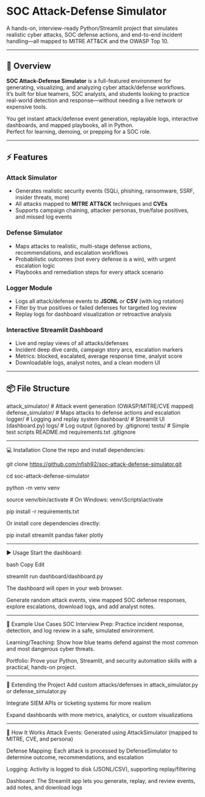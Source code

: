 # SOC Attack-Defense Simulator

A hands-on, interview-ready Python/Streamlit project that simulates realistic cyber attacks, SOC defense actions, and end-to-end incident handling—all mapped to MITRE ATT&CK and the OWASP Top 10.

-----------------------------------------------------------------------------------------------------

## 🚀 Overview

**SOC Attack-Defense Simulator** is a full-featured environment for generating, visualizing, and analyzing cyber attack/defense workflows.  
It’s built for blue teamers, SOC analysts, and students looking to practice real-world detection and response—without needing a live network or expensive tools.

You get instant attack/defense event generation, replayable logs, interactive dashboards, and mapped playbooks, all in Python.  
Perfect for learning, demoing, or prepping for a SOC role.

-----------------------------------------------------------------------------------------------------

## ⚡ Features

### Attack Simulator
- Generates realistic security events (SQLi, phishing, ransomware, SSRF, insider threats, more)
- All attacks mapped to **MITRE ATT&CK** techniques and **CVEs**
- Supports campaign chaining, attacker personas, true/false positives, and missed log events

### Defense Simulator
- Maps attacks to realistic, multi-stage defense actions, recommendations, and escalation workflows
- Probabilistic outcomes (not every defense is a win), with urgent escalation logic
- Playbooks and remediation steps for every attack scenario

### Logger Module
- Logs all attack/defense events to **JSONL** or **CSV** (with log rotation)
- Filter by true positives or failed defenses for targeted log review
- Replay logs for dashboard visualization or retroactive analysis

### Interactive Streamlit Dashboard
- Live and replay views of all attacks/defenses
- Incident deep dive cards, campaign story arcs, escalation markers
- Metrics: blocked, escalated, average response time, analyst score
- Downloadable logs, analyst notes, and a clean modern UI

-----------------------------------------------------------------------------------------------------

## 📦 File Structure

attack_simulator/         # Attack event generation (OWASP/MITRE/CVE mapped)
defense_simulator/        # Maps attacks to defense actions and escalation
logger/                   # Logging and replay system
dashboard/                # Streamlit UI (dashboard.py)
logs/                     # Log output (ignored by .gitignore)
tests/                    # Simple test scripts
README.md
requirements.txt
.gitignore

-----------------------------------------------------------------------------------------------------

💻 Installation
Clone the repo and install dependencies:

git clone https://github.com/nfish92/soc-attack-defense-simulator.git

cd soc-attack-defense-simulator

python -m venv venv

source venv/bin/activate      # On Windows: venv\Scripts\activate

pip install -r requirements.txt

Or install core dependencies directly:

pip install streamlit pandas faker plotly

-----------------------------------------------------------------------------------------------------

▶️ Usage
Start the dashboard:

bash
Copy
Edit

streamlit run dashboard/dashboard.py

The dashboard will open in your web browser.

Generate random attack events, view mapped SOC defense responses, explore escalations, download logs, and add analyst notes.

-----------------------------------------------------------------------------------------------------

🧠 Example Use Cases
SOC Interview Prep: Practice incident response, detection, and log review in a safe, simulated environment.

Learning/Teaching: Show how blue teams defend against the most common and most dangerous cyber threats.

Portfolio: Prove your Python, Streamlit, and security automation skills with a practical, hands-on project.

-----------------------------------------------------------------------------------------------------

🔗 Extending the Project
Add custom attacks/defenses in attack_simulator.py or defense_simulator.py

Integrate SIEM APIs or ticketing systems for more realism

Expand dashboards with more metrics, analytics, or custom visualizations

-----------------------------------------------------------------------------------------------------

📝 How It Works
Attack Events:
Generated using AttackSimulator (mapped to MITRE, CVE, and persona)

Defense Mapping:
Each attack is processed by DefenseSimulator to determine outcome, recommendations, and escalation

Logging:
Activity is logged to disk (JSONL/CSV), supporting replay/filtering

Dashboard:
The Streamlit app lets you generate, replay, and review events, add notes, and download logs

